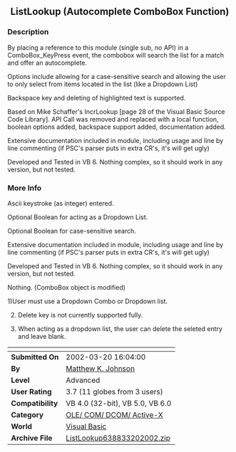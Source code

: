 ﻿<div align="center">

## ListLookup  \(Autocomplete ComboBox Function\)


</div>

### Description

By placing a reference to this module (single sub, no API) in a ComboBox_KeyPress event, the combobox will search the list for a match and offer an autocomplete.

Options include allowing for a case-sensitive search and allowing the user to only select from items located in the list (like a Dropdown List)

Backspace key and deleting of highlighted text is supported.

Based on Mike Schaffer's IncrLookup [page 28 of the Visual Basic Source Code Library]. API Call was removed and replaced with a local function, boolean options added, backspace support added, documentation added.

Extensive documentation included in module, including usage and line by line commenting (if PSC's parser puts in extra CR's, it's will get ugly)

Developed and Tested in VB 6. Nothing complex, so it should work in any version, but not tested.
 
### More Info
 
Ascii keystroke (as integer) entered.

Optional Boolean for acting as a Dropdown List.

Optional Boolean for case-sensitive search.

Extensive documentation included in module, including usage and line by line commenting (if PSC's parser puts in extra CR's, it's will get ugly)

Developed and Tested in VB 6. Nothing complex, so it should work in any version, but not tested.

Nothing. (ComboBox object is modified)

1)User must use a Dropdown Combo or Dropdown list.

2) Delete key is not currently supported fully.

3) When acting as a dropdown list, the user can delete the seleted entry and leave blank.


<span>             |<span>
---                |---
**Submitted On**   |2002-03-20 16:04:00
**By**             |[Matthew K\. Johnson](https://github.com/Planet-Source-Code/PSCIndex/blob/master/ByAuthor/matthew-k-johnson.md)
**Level**          |Advanced
**User Rating**    |3.7 (11 globes from 3 users)
**Compatibility**  |VB 4\.0 \(32\-bit\), VB 5\.0, VB 6\.0
**Category**       |[OLE/ COM/ DCOM/ Active\-X](https://github.com/Planet-Source-Code/PSCIndex/blob/master/ByCategory/ole-com-dcom-active-x__1-29.md)
**World**          |[Visual Basic](https://github.com/Planet-Source-Code/PSCIndex/blob/master/ByWorld/visual-basic.md)
**Archive File**   |[ListLookup638833202002\.zip](https://github.com/Planet-Source-Code/matthew-k-johnson-listlookup-autocomplete-combobox-function__1-32889/archive/master.zip)








